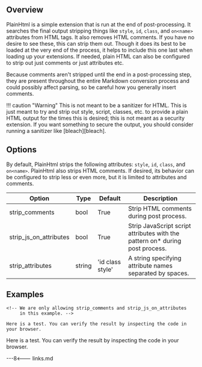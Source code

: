 ## Overview

PlainHtml is a simple extension that is run at the end of post-processing.  It searches the final output stripping things like `style`, `id`, `class`, and `on<name>` attributes from HTML tags.  It also removes HTML comments.  If you have no desire to see these, this can strip them out.  Though it does its best to be loaded at the very end of the process, it helps to include this one last when loading up your extensions.  If needed, plain HTML can also be configured to strip out just comments or just attributes etc.

Because comments aren't stripped until the end in a post-processing step, they are present throughout the entire Markdown conversion process and could possibly affect parsing, so be careful how you generally insert comments.

!!! caution "Warning"
    This is not meant to be a sanitizer for HTML.  This is just meant to try and strip out style, script, classes, etc. to provide a plain HTML output for the times this is desired; this is not meant as a security extension.  If you want something to secure the output, you should consider running a sanitizer like [bleach][bleach].

## Options

By default, PlainHtml strips the following attributes: `style`, `id`, `class`, and `on<name>`.  PlainHtml also strips HTML comments. If desired, its behavior can be configured to strip less or even more, but it is limited to attributes and comments.

| Option    | Type | Default |Description |
|-----------|------|---------|------------|
| strip_comments | bool | True | Strip HTML comments during post process. |
| strip_js_on_attributes | bool | True | Strip JavaScript script attributes with the pattern on* during post process. |
| strip_attributes | string | 'id class style' | A string specifying attribute names separated by spaces. |

## Examples

```
<!-- We are only allowing strip_comments and strip_js_on_attributes
     in this example. -->

Here is a test. You can verify the result by inspecting the code in your browser.
```

<!-- We are only allowing strip_comments and strip_js_on_attributes
     in this example. -->

Here is a test. You can verify the result by inspecting the code in your browser.

---8<--- links.md
